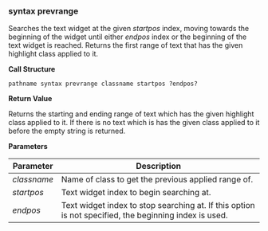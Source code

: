 ### syntax prevrange

Searches the text widget at the given _startpos_ index, moving towards the beginning of the widget until either _endpos_ index or the beginning of the text widget is reached.  Returns the first range of text that has the given highlight class applied to it.

**Call Structure**

`pathname syntax prevrange classname startpos ?endpos?`

**Return Value**

Returns the starting and ending range of text which has the given highlight class applied to it.  If there is no text which is has the given class applied to it before the empty string is returned.

**Parameters**

| Parameter | Description |
| - | - |
| _classname_ | Name of class to get the previous applied range of. |
| _startpos_ | Text widget index to begin searching at. |
| _endpos_ | Text widget index to stop searching at.  If this option is not specified, the beginning index is used. |
